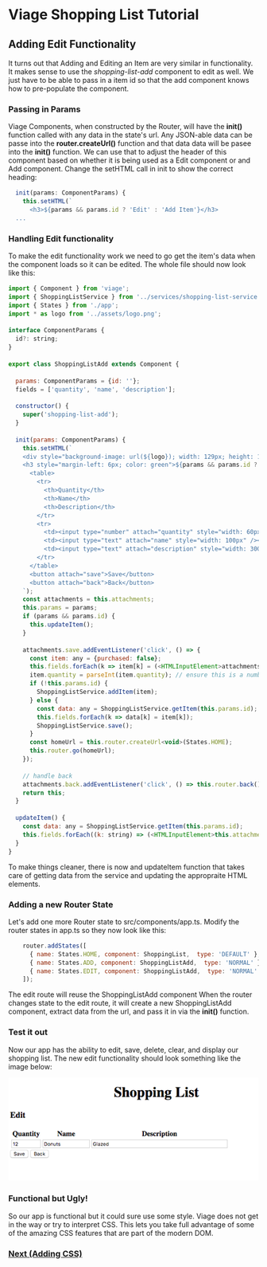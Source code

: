# Viage Shopping List Tutorial

## Adding Edit Functionality
It turns out that Adding and Editing an Item are very similar in functionality. It makes sense to use the *shopping-list-add* component to edit as well. We just have to be able to pass in a item id so that the add component knows how to pre-populate the component.

### Passing in Params
Viage Components, when constructed by the Router, will have the **init()** function called with any data in the state's url. Any JSON-able data can be passe into the **router.createUrl()** function and that data data will be pasee into the **init()** function. We can use that to adjust the header of this component based on whether it is being used as a Edit component or and Add component. Change the setHTML call in init to show the correct heading:

```Javascript
  init(params: ComponentParams) {
    this.setHTML(`
      <h3>${params && params.id ? 'Edit' : 'Add Item'}</h3>
  ...
```

### Handling Edit functionality
To make the edit functionality work we need to go get the item's data when the component loads so it can be edited. The whole file should now look like this:

```Javascript
import { Component } from 'viage';
import { ShoppingListService } from '../services/shopping-list-service';
import { States } from './app';
import * as logo from '../assets/logo.png';

interface ComponentParams {
  id?: string;
}

export class ShoppingListAdd extends Component {

  params: ComponentParams = {id: ''};
  fields = ['quantity', 'name', 'description'];

  constructor() {
    super('shopping-list-add');
  }

  init(params: ComponentParams) {
    this.setHTML(`
    <div style="background-image: url(${logo}); width: 129px; height: 128px; margin-left: auto; margin-right: auto"></div>
    <h3 style="margin-left: 6px; color: green">${params && params.id ? 'Edit' : 'Add Item'}</h3>
      <table>
        <tr>
          <th>Quantity</th>
          <th>Name</th>
          <th>Description</th>
        </tr>
        <tr>
          <td><input type="number" attach="quantity" style="width: 60px" /></td>
          <td><input type="text" attach="name" style="width: 100px" /></td>
          <td><input type="text" attach="description" style="width: 300px" /></td>
        </tr>
      </table>
      <button attach="save">Save</button>
      <button attach="back">Back</button>
    `);
    const attachments = this.attachments;
    this.params = params;
    if (params && params.id) {
      this.updateItem();
    }

    attachments.save.addEventListener('click', () => {
      const item: any = {purchased: false};
      this.fields.forEach(k => item[k] = (<HTMLInputElement>attachments[k]).value);
      item.quantity = parseInt(item.quantity); // ensure this is a number
      if (!this.params.id) {
        ShoppingListService.addItem(item);
      } else {
        const data: any = ShoppingListService.getItem(this.params.id);
        this.fields.forEach(k => data[k] = item[k]);
        ShoppingListService.save();
      }
      const homeUrl = this.router.createUrl<void>(States.HOME);
      this.router.go(homeUrl);
    });

    // handle back
    attachments.back.addEventListener('click', () => this.router.back());
    return this;
  }

  updateItem() {
    const data: any = ShoppingListService.getItem(this.params.id);
    this.fields.forEach((k: string) => (<HTMLInputElement>this.attachments[k]).value = data && data[k]);
  }
}
```

To make things cleaner, there is now and updateItem function that takes care of getting data from the service and updating the appropraite HTML elements.


### Adding a new Router State
Let's add one more Router state to src/components/app.ts. Modify the router states in app.ts so they now look like this:

```Javascript
    router.addStates([
      { name: States.HOME, component: ShoppingList,  type: 'DEFAULT' },
      { name: States.ADD, component: ShoppingListAdd,  type: 'NORMAL' },
      { name: States.EDIT, component: ShoppingListAdd,  type: 'NORMAL' },
    ]);
```

The edit route will reuse the ShoppingListAdd component When the router changes state to the edit route, it will create a new ShoppingListAdd component, extract data from the url, and pass it in via the **init()** function.

### Test it out
Now our app has the ability to edit, save, delete, clear, and display our shopping list. The new edit functionality should look something like the image below:

![img4](img4.png)

### Functional but Ugly!
So our app is functional but it could sure use some style. Viage does not get in the way or try to interpret CSS. This lets you take full advantage of some of the amazing CSS features that are part of the modern DOM.

### [Next (Adding CSS)](css.md)
